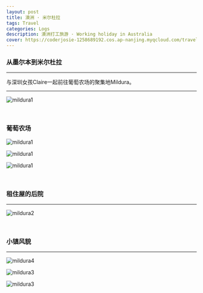 ```yaml
---
layout: post
title: 澳洲 · 米尔杜拉
tags: Travel
categories: Logs
description: 澳洲打工旅游 · Working holiday in Australia
cover: https://coderjosie-1258689192.cos.ap-nanjing.myqcloud.com/travel/mildura/123431603.jpg
---
```


### 从墨尔本到米尔杜拉

---

与深圳女孩Claire一起前往葡萄农场的聚集地Mildura。

---

![mildura1](https://coderjosie-1258689192.cos.ap-nanjing.myqcloud.com/travel/mildura/melbourne-mildura.jpg)

<br>

### 葡萄农场

![mildura1](https://coderjosie-1258689192.cos.ap-nanjing.myqcloud.com/travel/mildura/1912858235.jpg)

![mildura1](https://coderjosie-1258689192.cos.ap-nanjing.myqcloud.com/travel/mildura/20170315.jpg)

![mildura1](https://coderjosie-1258689192.cos.ap-nanjing.myqcloud.com/travel/mildura/1648155928.jpg)

<br>

### 租住屋的后院

---

![mildura2](https://coderjosie-1258689192.cos.ap-nanjing.myqcloud.com/travel/mildura/1434421047.jpg)

<br>

### 小镇风貌

---

![mildura4](https://coderjosie-1258689192.cos.ap-nanjing.myqcloud.com/travel/mildura/1626546598.jpg)

![mildura3](https://coderjosie-1258689192.cos.ap-nanjing.myqcloud.com/travel/mildura/123431603.jpg)

![mildura3](https://coderjosie-1258689192.cos.ap-nanjing.myqcloud.com/travel/mildura/20170326.jpg)


